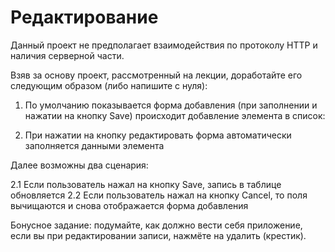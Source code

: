 Редактирование
===

Данный проект не предполагает взаимодействия по протоколу HTTP и наличия серверной части.

Взяв за основу проект, рассмотренный на лекции, доработайте его следующим образом (либо напишите с нуля):

1. По умолчанию показывается форма добавления (при заполнении и нажатии на кнопку Save) происходит добавление элемента в список:


1. При нажатии на кнопку редактировать форма автоматически заполняется данными элемента


Далее возможны два сценария:

2.1 Если пользователь нажал на кнопку Save, запись в таблице обновляется
2.2 Если пользователь нажал на кнопку Cancel, то поля вычищаются и снова отображается форма добавления

Бонусное задание: подумайте, как должно вести себя приложение, если вы при редактировании записи, нажмёте на удалить (крестик).